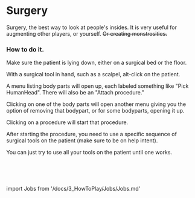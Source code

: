 
# Surgery

Surgery, the best way to look at people's insides. It is very useful for augmenting other players, or yourself.  ~~Or creating monstrosities.~~

### How to do it.

Make sure the patient is lying down, either on a surgical bed or the floor.

With a surgical tool in hand, such as a scalpel, alt-click on the patient.

A menu listing body parts will open up, each labeled something like "Pick HumanHead".  There will also be an "Attach procedure."

Clicking on one of the body parts will open another menu giving you the option of removing that bodypart, or for some bodyparts, opening it up.

Clicking on a procedure will start that procedure.

After starting the procedure, you need to use a specific sequence of surgical tools on the patient (make sure to be on help intent).

You can just try to use all your tools on the patient until one works.


  <br/>
<br/>
<br/>

import Jobs from '/docs/3_HowToPlay/Jobs/Jobs.md'

<Jobs />

